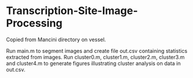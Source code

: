 # Transcription-Site-Image-Processing

Copied from Mancini directory on vessel.

Run main.m to segment images and create file out.csv containing statistics extracted from images.  Run
cluster0.m, cluster1.m, cluster2.m, cluster3.m and cluster4.m to generate figures illustrating cluster analysis on data in out.csv.
